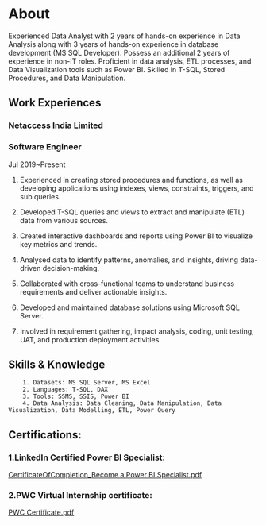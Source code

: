 # About

Experienced Data Analyst with 2 years of hands-on experience in Data Analysis along with 3 years of hands-on experience in database development (MS SQL Developer). Possess an additional 2 years of experience in non-IT roles. Proficient in data analysis, ETL processes, and Data Visualization tools such as Power BI. Skilled in T-SQL, Stored Procedures, and Data Manipulation.

## Work Experiences
### Netaccess India Limited

### Software Engineer

Jul 2019~Present

1.	Experienced in creating stored procedures and functions, as well as developing applications using indexes, views, constraints, triggers, and sub queries.

2.	Developed T-SQL queries and views to extract and manipulate (ETL) data from various sources.

3.	Created interactive dashboards and reports using Power BI to visualize key metrics and trends.

4.	Analysed data to identify patterns, anomalies, and insights, driving data-driven decision-making.

5.	Collaborated with cross-functional teams to understand business requirements and deliver actionable insights.

6.	Developed and maintained database solutions using Microsoft SQL Server.

7.	Involved in requirement gathering, impact analysis, coding, unit testing, UAT, and production deployment activities.

## Skills & Knowledge

        1. Datasets: MS SQL Server, MS Excel
        2. Languages: T-SQL, DAX
        3. Tools: SSMS, SSIS, Power BI
        4. Data Analysis: Data Cleaning, Data Manipulation, Data Visualization, Data Modelling, ETL, Power Query
## Certifications:

### 	1.LinkedIn Certified Power BI Specialist: 

[CertificateOfCompletion_Become a Power BI Specialist.pdf](https://github.com/Yuvarajarul/Yuvaraj_Portfolio/files/15022864/CertificateOfCompletion_Become.a.Power.BI.Specialist.pdf)

###     2.PWC Virtual Internship certificate:

[PWC Certificate.pdf](https://github.com/Yuvarajarul/Yuvaraj_Portfolio/files/15022866/PWC.Certificate.pdf)



